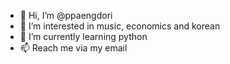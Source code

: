 - 👋 Hi, I’m @ppaengdori
- 👀 I’m interested in music, economics and korean
- 🌱 I’m currently learning python
- 📫 Reach me via my email

<!---
ppaengdori/ppaengdori is a ✨ special ✨ repository because its `README.md` (this file) appears on your GitHub profile.
You can click the Preview link to take a look at your changes.
--->
